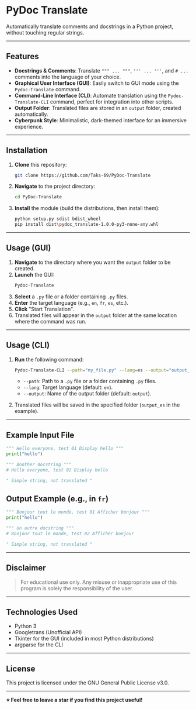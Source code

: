 # PyDoc Translate

Automatically translate comments and docstrings in a Python project, without touching regular strings.

---

## Features

- **Docstrings & Comments**: Translate `""" ... """`, `''' ... '''`, and `# ...` comments into the language of your choice.  
- **Graphical User Interface (GUI)**: Easily switch to GUI mode using the `Pydoc-Translate` command.  
- **Command-Line Interface (CLI)**: Automate translation using the `Pydoc-Translate-CLI` command, perfect for integration into other scripts.  
- **Output Folder**: Translated files are stored in an `output` folder, created automatically.  
- **Cyberpunk Style**: Minimalistic, dark-themed interface for an immersive experience.

---

## Installation

1. **Clone** this repository:  
    ```bash
    git clone https://github.com/Taks-69/PyDoc-Translate
    ```
2. **Navigate** to the project directory:  
    ```bash
    cd PyDoc-Translate
    ```
3. **Install** the module (build the distributions, then install them):  
    ```bash
    python setup.py sdist bdist_wheel
    pip install dist\pydoc_translate-1.0.0-py3-none-any.whl
    ```

---

## Usage (GUI)

1. **Navigate** to the directory where you want the `output` folder to be created.  
2. **Launch** the GUI:  
    ```bash
    Pydoc-Translate
    ```
3. **Select** a `.py` file or a folder containing `.py` files.  
4. **Enter** the target language (e.g., `en`, `fr`, `es`, etc.).  
5. **Click** "Start Translation".  
6. Translated files will appear in the `output` folder at the same location where the command was run.

---

## Usage (CLI)

1. **Run** the following command:  
    ```bash
    Pydoc-Translate-CLI --path="my_file.py" --lang=es --output="output_es"
    ```
    - `--path`: Path to a `.py` file or a folder containing `.py` files.  
    - `--lang`: Target language (default: `en`).  
    - `--output`: Name of the output folder (default: `output`).  

2. Translated files will be saved in the specified folder (`output_es` in the example).

---

## Example Input File

```python
""" Hello everyone, test 01 Display hello """
print("hello")

""" Another docstring """
# Hello everyone, test 02 Display hello

" Simple string, not translated "
```

## Output Example (e.g., in `fr`)
```py
""" Bonjour tout le monde, test 01 Afficher bonjour """
print("hello")

""" Un autre docstring """
# Bonjour tout le monde, test 02 Afficher bonjour

" Simple string, not translated "

```

---

## Disclaimer
> For educational use only.
> Any misuse or inappropriate use of this program is solely the responsibility of the user.

---

## Technologies Used

- Python 3
- Googletrans (Unofficial API)
- Tkinter for the GUI (included in most Python distributions)
- argparse for the CLI

---

## License
This project is licensed under the GNU General Public License v3.0.

---

**⭐ Feel free to leave a star if you find this project useful!**
